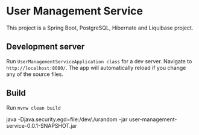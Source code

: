 # User Management Service

This project is a Spring Boot, PostgreSQL, Hibernate and Liquibase project.

## Development server

Run `UserManagementServiceApplication class` for a dev server. Navigate to `http://localhost:8080/`. The app will automatically reload if you change any of the source files.

## Build

Run `mvnw clean build`

java -Djava.security.egd=file:/dev/./urandom -jar user-management-service-0.0.1-SNAPSHOT.jar
